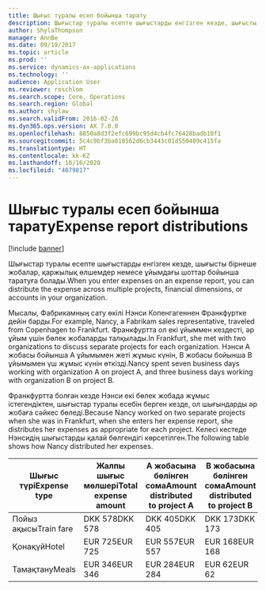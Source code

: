 ```yaml
---
title: Шығыс туралы есеп бойынша тарату
description: Шығыстар туралы есепте шығыстарды енгізген кезде, шығысты бірнеше жобалар, заңды нысандар немесе ұйымдағы шоттар бойынша таратуға болады.
author: ShylaThompson
manager: AnnBe
ms.date: 09/19/2017
ms.topic: article
ms.prod: ''
ms.service: dynamics-ax-applications
ms.technology: ''
audience: Application User
ms.reviewer: roschlom
ms.search.scope: Core, Operations
ms.search.region: Global
ms.author: shylaw
ms.search.validFrom: 2016-02-28
ms.dyn365.ops.version: AX 7.0.0
ms.openlocfilehash: 8850a8d3f2efc699bc95d4cb4fc76428badb10f1
ms.sourcegitcommit: 5c4c9bf3ba018562d6cb3443c01d550489c415fa
ms.translationtype: HT
ms.contentlocale: kk-KZ
ms.lasthandoff: 10/16/2020
ms.locfileid: "4079817"
---
```

# <a name="expense-report-distributions"></a><span data-ttu-id="29404-103">Шығыс туралы есеп бойынша тарату</span><span class="sxs-lookup"><span data-stu-id="29404-103">Expense report distributions</span></span>

[!include [banner](../includes/banner.md)]

<span data-ttu-id="29404-104">Шығыстар туралы есепте шығыстарды енгізген кезде, шығысты бірнеше жобалар, қаржылық өлшемдер немесе ұйымдағы шоттар бойынша таратуға болады.</span><span class="sxs-lookup"><span data-stu-id="29404-104">When you enter expenses on an expense report, you can distribute the expense across multiple projects, financial dimensions, or accounts in your organization.</span></span>

<span data-ttu-id="29404-105">Мысалы, Фабрикамның сату өкілі Нэнси Копенгагеннен Франкфуртке дейін барды.</span><span class="sxs-lookup"><span data-stu-id="29404-105">For example, Nancy, a Fabrikam sales representative, traveled from Copenhagen to Frankfurt.</span></span> <span data-ttu-id="29404-106">Франкфуртта ол екі ұйыммен кездесті, әр ұйым үшін бөлек жобаларды талқылады.</span><span class="sxs-lookup"><span data-stu-id="29404-106">In Frankfurt, she met with two organizations to discuss separate projects for each organization.</span></span> <span data-ttu-id="29404-107">Нэнси А жобасы бойынша А ұйымымен жеті жұмыс күнін, В жобасы бойынша В ұйымымен үш жұмыс күнін өткізді.</span><span class="sxs-lookup"><span data-stu-id="29404-107">Nancy spent seven business days working with organization A on project A, and three business days working with organization B on project B.</span></span>

<span data-ttu-id="29404-108">Франкфуртта болған кезде Нэнси екі бөлек жобада жұмыс істегендіктен, шығыстар туралы есебін берген кезде, ол шығындарды әр жобаға сәйкес бөледі.</span><span class="sxs-lookup"><span data-stu-id="29404-108">Because Nancy worked on two separate projects when she was in Frankfurt, when she enters her expense report, she distributes her expenses as appropriate for each project.</span></span> <span data-ttu-id="29404-109">Келесі кестеде Нэнсидің шығыстарды қалай бөлгендігі көрсетілген.</span><span class="sxs-lookup"><span data-stu-id="29404-109">The following table shows how Nancy distributed her expenses.</span></span>


| <span data-ttu-id="29404-110">Шығыс түрі</span><span class="sxs-lookup"><span data-stu-id="29404-110">Expense type</span></span> | <span data-ttu-id="29404-111">Жалпы шығыс мөлшері</span><span class="sxs-lookup"><span data-stu-id="29404-111">Total expense amount</span></span>|<span data-ttu-id="29404-112">А жобасына бөлінген сома</span><span class="sxs-lookup"><span data-stu-id="29404-112">Amount distributed to project A</span></span>| <span data-ttu-id="29404-113">В жобасына бөлінген сома</span><span class="sxs-lookup"><span data-stu-id="29404-113">Amount distributed to project B</span></span> |
|--------------|---------------------|-------------------------------|---------------------------------|
|<span data-ttu-id="29404-114">Пойыз ақысы</span><span class="sxs-lookup"><span data-stu-id="29404-114">Train fare</span></span>   |<span data-ttu-id="29404-115">DKK 578</span><span class="sxs-lookup"><span data-stu-id="29404-115">DKK 578</span></span>              |<span data-ttu-id="29404-116">DKK 405</span><span class="sxs-lookup"><span data-stu-id="29404-116">DKK 405</span></span>                        |<span data-ttu-id="29404-117">DKK 173</span><span class="sxs-lookup"><span data-stu-id="29404-117">DKK 173</span></span>                          |
|<span data-ttu-id="29404-118">Қонақүй</span><span class="sxs-lookup"><span data-stu-id="29404-118">Hotel</span></span>         |<span data-ttu-id="29404-119">EUR 725</span><span class="sxs-lookup"><span data-stu-id="29404-119">EUR 725</span></span>              |<span data-ttu-id="29404-120">EUR 557</span><span class="sxs-lookup"><span data-stu-id="29404-120">EUR 557</span></span>                        |<span data-ttu-id="29404-121">EUR 168</span><span class="sxs-lookup"><span data-stu-id="29404-121">EUR 168</span></span>                          |
|<span data-ttu-id="29404-122">Тамақтану</span><span class="sxs-lookup"><span data-stu-id="29404-122">Meals</span></span>         |<span data-ttu-id="29404-123">EUR 346</span><span class="sxs-lookup"><span data-stu-id="29404-123">EUR 346</span></span>              |<span data-ttu-id="29404-124">EUR 284</span><span class="sxs-lookup"><span data-stu-id="29404-124">EUR 284</span></span>                        |<span data-ttu-id="29404-125">EUR 62</span><span class="sxs-lookup"><span data-stu-id="29404-125">EUR 62</span></span>                           |

